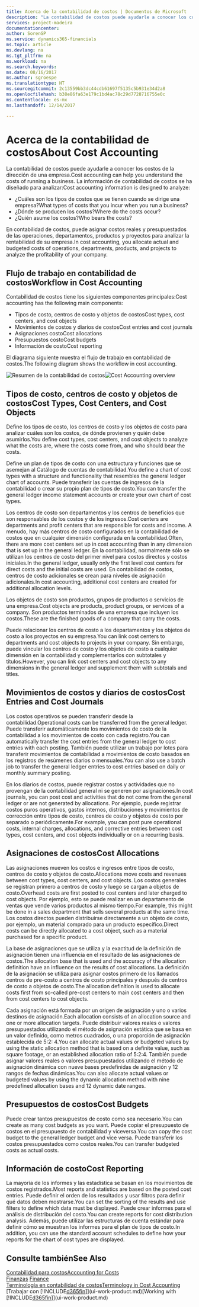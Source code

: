 ```yaml
---
title: Acerca de la contabilidad de costos | Documentos de Microsoft
description: "La contabilidad de costos puede ayudarle a conocer los costos de la dirección de una empresa."
services: project-madeira
documentationcenter: 
author: SorenGP
ms.service: dynamics365-financials
ms.topic: article
ms.devlang: na
ms.tgt_pltfrm: na
ms.workload: na
ms.search.keywords: 
ms.date: 08/16/2017
ms.author: sgroespe
ms.translationtype: HT
ms.sourcegitcommit: 2c13559bb3dc44cdb61697f5135c5b931e34d2a8
ms.openlocfilehash: b38e86fa63e179c1bd4ac78c29d7728716755e0c
ms.contentlocale: es-mx
ms.lasthandoff: 12/14/2017

---
```

# <a name="about-cost-accounting"></a><span data-ttu-id="1bb1e-103">Acerca de la contabilidad de costos</span><span class="sxs-lookup"><span data-stu-id="1bb1e-103">About Cost Accounting</span></span>
<span data-ttu-id="1bb1e-104">La contabilidad de costos puede ayudarle a conocer los costos de la dirección de una empresa.</span><span class="sxs-lookup"><span data-stu-id="1bb1e-104">Cost accounting can help you understand the costs of running a business.</span></span> <span data-ttu-id="1bb1e-105">La información de contabilidad de costos se ha diseñado para analizar:</span><span class="sxs-lookup"><span data-stu-id="1bb1e-105">Cost accounting information is designed to analyze:</span></span>  

-   <span data-ttu-id="1bb1e-106">¿Cuáles son los tipos de costos que se tienen cuando se dirige una empresa?</span><span class="sxs-lookup"><span data-stu-id="1bb1e-106">What types of costs that you incur when you run a business?</span></span>  
-   <span data-ttu-id="1bb1e-107">¿Dónde se producen los costos?</span><span class="sxs-lookup"><span data-stu-id="1bb1e-107">Where do the costs occur?</span></span>  
-   <span data-ttu-id="1bb1e-108">¿Quién asume los costos?</span><span class="sxs-lookup"><span data-stu-id="1bb1e-108">Who bears the costs?</span></span>  

<span data-ttu-id="1bb1e-109">En contabilidad de costos, puede asignar costos reales y presupuestados de las operaciones, departamentos, productos y proyectos para analizar la rentabilidad de su empresa.</span><span class="sxs-lookup"><span data-stu-id="1bb1e-109">In cost accounting, you allocate actual and budgeted costs of operations, departments, products, and projects to analyze the profitability of your company.</span></span>  

## <a name="workflow-in-cost-accounting"></a><span data-ttu-id="1bb1e-110">Flujo de trabajo en contabilidad de costos</span><span class="sxs-lookup"><span data-stu-id="1bb1e-110">Workflow in Cost Accounting</span></span>  
<span data-ttu-id="1bb1e-111">Contabilidad de costos tiene los siguientes componentes principales:</span><span class="sxs-lookup"><span data-stu-id="1bb1e-111">Cost accounting has the following main components:</span></span>  

-   <span data-ttu-id="1bb1e-112">Tipos de costo, centros de costo y objetos de costos</span><span class="sxs-lookup"><span data-stu-id="1bb1e-112">Cost types, cost centers, and cost objects</span></span>  
-   <span data-ttu-id="1bb1e-113">Movimientos de costos y diarios de costos</span><span class="sxs-lookup"><span data-stu-id="1bb1e-113">Cost entries and cost journals</span></span>  
-   <span data-ttu-id="1bb1e-114">Asignaciones costo</span><span class="sxs-lookup"><span data-stu-id="1bb1e-114">Cost allocations</span></span>  
-   <span data-ttu-id="1bb1e-115">Presupuestos costo</span><span class="sxs-lookup"><span data-stu-id="1bb1e-115">Cost budgets</span></span>
-   <span data-ttu-id="1bb1e-116">Información de costo</span><span class="sxs-lookup"><span data-stu-id="1bb1e-116">Cost reporting</span></span>  

<span data-ttu-id="1bb1e-117">El diagrama siguiente muestra el flujo de trabajo en contabilidad de costos.</span><span class="sxs-lookup"><span data-stu-id="1bb1e-117">The following diagram shows the workflow in cost accounting.</span></span>  

<span data-ttu-id="1bb1e-118">![Resumen de la contabilidad de costos](media/costaccountingoverview.png "ResumenContabilidadCostos")</span><span class="sxs-lookup"><span data-stu-id="1bb1e-118">![Cost Accounting overview](media/costaccountingoverview.png "CostAccountingOverview")</span></span>  

## <a name="cost-types-cost-centers-and-cost-objects"></a><span data-ttu-id="1bb1e-119">Tipos de costo, centros de costo y objetos de costos</span><span class="sxs-lookup"><span data-stu-id="1bb1e-119">Cost Types, Cost Centers, and Cost Objects</span></span>  
<span data-ttu-id="1bb1e-120">Define los tipos de costo, los centros de costo y los objetos de costo para analizar cuáles son los costos, de dónde provienen y quién debe asumirlos.</span><span class="sxs-lookup"><span data-stu-id="1bb1e-120">You define cost types, cost centers, and cost objects to analyze what the costs are, where the costs come from, and who should bear the costs.</span></span>  

<span data-ttu-id="1bb1e-121">Define un plan de tipos de costo con una estructura y funciones que se asemejan al Catálogo de cuentas de contabilidad.</span><span class="sxs-lookup"><span data-stu-id="1bb1e-121">You define a chart of cost types with a structure and functionality that resembles the general ledger chart of accounts.</span></span> <span data-ttu-id="1bb1e-122">Puede transferir las cuentas de ingresos de la contabilidad o crear su propio plan de tipos de costo.</span><span class="sxs-lookup"><span data-stu-id="1bb1e-122">You can transfer the general ledger income statement accounts or create your own chart of cost types.</span></span>  

<span data-ttu-id="1bb1e-123">Los centros de costo son departamentos y los centros de beneficios que son responsables de los costos y de los ingresos.</span><span class="sxs-lookup"><span data-stu-id="1bb1e-123">Cost centers are departments and profit centers that are responsible for costs and income.</span></span> <span data-ttu-id="1bb1e-124">A menudo, hay más centros de costo configurados en la contabilidad de costos que en cualquier dimensión configurada en la contabilidad.</span><span class="sxs-lookup"><span data-stu-id="1bb1e-124">Often, there are more cost centers set up in cost accounting than in any dimension that is set up in the general ledger.</span></span> <span data-ttu-id="1bb1e-125">En la contabilidad, normalmente sólo se utilizan los centros de costo del primer nivel para costos directos y costos iniciales.</span><span class="sxs-lookup"><span data-stu-id="1bb1e-125">In the general ledger, usually only the first level cost centers for direct costs and the initial costs are used.</span></span> <span data-ttu-id="1bb1e-126">En contabilidad de costos, centros de costo adicionales se crean para niveles de asignación adicionales.</span><span class="sxs-lookup"><span data-stu-id="1bb1e-126">In cost accounting, additional cost centers are created for additional allocation levels.</span></span>  

<span data-ttu-id="1bb1e-127">Los objetos de costo son productos, grupos de productos o servicios de una empresa.</span><span class="sxs-lookup"><span data-stu-id="1bb1e-127">Cost objects are products, product groups, or services of a company.</span></span> <span data-ttu-id="1bb1e-128">Son productos terminados de una empresa que incluyen los costos.</span><span class="sxs-lookup"><span data-stu-id="1bb1e-128">These are the finished goods of a company that carry the costs.</span></span>  

<span data-ttu-id="1bb1e-129">Puede relacionar los centros de costo a los departamentos y los objetos de costo a los proyectos en su empresa.</span><span class="sxs-lookup"><span data-stu-id="1bb1e-129">You can link cost centers to departments and cost objects to projects in your company.</span></span> <span data-ttu-id="1bb1e-130">Sin embargo, puede vincular los centros de costo y los objetos de costo a cualquier dimensión en la contabilidad y complementarlos con subtotales y títulos.</span><span class="sxs-lookup"><span data-stu-id="1bb1e-130">However, you can link cost centers and cost objects to any dimensions in the general ledger and supplement them with subtotals and titles.</span></span>  

## <a name="cost-entries-and-cost-journals"></a><span data-ttu-id="1bb1e-131">Movimientos de costos y diarios de costos</span><span class="sxs-lookup"><span data-stu-id="1bb1e-131">Cost Entries and Cost Journals</span></span>  
<span data-ttu-id="1bb1e-132">Los costos operativos se pueden transferir desde la contabilidad.</span><span class="sxs-lookup"><span data-stu-id="1bb1e-132">Operational costs can be transferred from the general ledger.</span></span> <span data-ttu-id="1bb1e-133">Puede transferir automáticamente los movimientos de costo de la contabilidad a los movimientos de costo con cada registro.</span><span class="sxs-lookup"><span data-stu-id="1bb1e-133">You can automatically transfer the cost entries from the general ledger to cost entries with each posting.</span></span> <span data-ttu-id="1bb1e-134">También puede utilizar un trabajo por lotes para transferir movimientos de contabilidad a movimientos de costo basados en los registros de resúmenes diarios o mensuales.</span><span class="sxs-lookup"><span data-stu-id="1bb1e-134">You can also use a batch job to transfer the general ledger entries to cost entries based on daily or monthly summary posting.</span></span>  

<span data-ttu-id="1bb1e-135">En los diarios de costos, puede registrar costos y actividades que no provengan de la contabilidad general ni se generen por asignaciones.</span><span class="sxs-lookup"><span data-stu-id="1bb1e-135">In cost journals, you can post cost and activities that do not come from the general ledger or are not generated by allocations.</span></span> <span data-ttu-id="1bb1e-136">Por ejemplo, puede registrar costos puros operativos, gastos internos, distribuciones y movimientos de corrección entre tipos de costo, centros de costo y objetos de costo por separado o periódicamente.</span><span class="sxs-lookup"><span data-stu-id="1bb1e-136">For example, you can post pure operational costs, internal charges, allocations, and corrective entries between cost types, cost centers, and cost objects individually or on a recurring basis.</span></span>  

## <a name="cost-allocations"></a><span data-ttu-id="1bb1e-137">Asignaciones de costos</span><span class="sxs-lookup"><span data-stu-id="1bb1e-137">Cost Allocations</span></span>  
<span data-ttu-id="1bb1e-138">Las asignaciones mueven los costos e ingresos entre tipos de costo, centros de costo y objetos de costo.</span><span class="sxs-lookup"><span data-stu-id="1bb1e-138">Allocations move costs and revenues between cost types, cost centers, and cost objects.</span></span> <span data-ttu-id="1bb1e-139">Los costos generales se registran primero a centros de costo y luego se cargan a objetos de costo.</span><span class="sxs-lookup"><span data-stu-id="1bb1e-139">Overhead costs are first posted to cost centers and later charged to cost objects.</span></span> <span data-ttu-id="1bb1e-140">Por ejemplo, esto se puede realizar en un departamento de ventas que vende varios productos al mismo tiempo.</span><span class="sxs-lookup"><span data-stu-id="1bb1e-140">For example, this might be done in a sales department that sells several products at the same time.</span></span> <span data-ttu-id="1bb1e-141">Los costos directos pueden distribuirse directamente a un objeto de costo, por ejemplo, un material comprado para un producto específico.</span><span class="sxs-lookup"><span data-stu-id="1bb1e-141">Direct costs can be directly allocated to a cost object, such as a material purchased for a specific product.</span></span>  

<span data-ttu-id="1bb1e-142">La base de asignaciones que se utiliza y la exactitud de la definición de asignación tienen una influencia en el resultado de las asignaciones de costos.</span><span class="sxs-lookup"><span data-stu-id="1bb1e-142">The allocation base that is used and the accuracy of the allocation definition have an influence on the results of cost allocations.</span></span> <span data-ttu-id="1bb1e-143">La definición de la asignación se utiliza para asignar costos primero de los llamados centros de pre-costo a centros de costo principales y después de centros de costo a objetos de costo.</span><span class="sxs-lookup"><span data-stu-id="1bb1e-143">The allocation definition is used to allocate costs first from so-called pre-cost centers to main cost centers and then from cost centers to cost objects.</span></span>  

<span data-ttu-id="1bb1e-144">Cada asignación está formada por un origen de asignación y uno o varios destinos de asignación.</span><span class="sxs-lookup"><span data-stu-id="1bb1e-144">Each allocation consists of an allocation source and one or more allocation targets.</span></span> <span data-ttu-id="1bb1e-145">Puede distribuir valores reales o valores presupuestados utilizando el método de asignación estática que se basa en un valor definido, como metros cuadrados, o una proporción de asignación establecida de 5:2: 4.</span><span class="sxs-lookup"><span data-stu-id="1bb1e-145">You can allocate actual values or budgeted values by using the static allocation method that is based on a definite value, such as square footage, or an established allocation ratio of 5:2:4.</span></span> <span data-ttu-id="1bb1e-146">También puede asignar valores reales o valores presupuestados utilizando el método de asignación dinámica con nueve bases predefinidas de asignación y 12 rangos de fechas dinámicas.</span><span class="sxs-lookup"><span data-stu-id="1bb1e-146">You can also allocate actual values or budgeted values by using the dynamic allocation method with nine predefined allocation bases and 12 dynamic date ranges.</span></span>  

## <a name="cost-budgets"></a><span data-ttu-id="1bb1e-147">Presupuestos de costos</span><span class="sxs-lookup"><span data-stu-id="1bb1e-147">Cost Budgets</span></span>  
<span data-ttu-id="1bb1e-148">Puede crear tantos presupuestos de costo como sea necesario.</span><span class="sxs-lookup"><span data-stu-id="1bb1e-148">You can create as many cost budgets as you want.</span></span> <span data-ttu-id="1bb1e-149">Puede copiar el presupuesto de costos en el presupuesto de contabilidad y viceversa.</span><span class="sxs-lookup"><span data-stu-id="1bb1e-149">You can copy the cost budget to the general ledger budget and vice versa.</span></span> <span data-ttu-id="1bb1e-150">Puede transferir los costos presupuestados como costos reales.</span><span class="sxs-lookup"><span data-stu-id="1bb1e-150">You can transfer budgeted costs as actual costs.</span></span>  

## <a name="cost-reporting"></a><span data-ttu-id="1bb1e-151">Información de costo</span><span class="sxs-lookup"><span data-stu-id="1bb1e-151">Cost Reporting</span></span>  
<span data-ttu-id="1bb1e-152">La mayoría de los informes y las estadística se basan en los movimientos de costos registrados.</span><span class="sxs-lookup"><span data-stu-id="1bb1e-152">Most reports and statistics are based on the posted cost entries.</span></span> <span data-ttu-id="1bb1e-153">Puede definir el orden de los resultados y usar filtros para definir qué datos deben mostrarse.</span><span class="sxs-lookup"><span data-stu-id="1bb1e-153">You can set the sorting of the results and use filters to define which data must be displayed.</span></span> <span data-ttu-id="1bb1e-154">Puede crear informes para el análisis de distribución del costo.</span><span class="sxs-lookup"><span data-stu-id="1bb1e-154">You can create reports for cost distribution analysis.</span></span> <span data-ttu-id="1bb1e-155">Además, puede utilizar las estructuras de cuenta estándar para definir cómo se muestran los informes para el plan de tipos de costo.</span><span class="sxs-lookup"><span data-stu-id="1bb1e-155">In addition, you can use the standard account schedules to define how your reports for the chart of cost types are displayed.</span></span>  

## <a name="see-also"></a><span data-ttu-id="1bb1e-156">Consulte también</span><span class="sxs-lookup"><span data-stu-id="1bb1e-156">See Also</span></span>  
 [<span data-ttu-id="1bb1e-157">Contabilidad para costos</span><span class="sxs-lookup"><span data-stu-id="1bb1e-157">Accounting for Costs</span></span>](finance-manage-cost-accounting.md)  
 <span data-ttu-id="1bb1e-158">[Finanzas](finance.md) </span><span class="sxs-lookup"><span data-stu-id="1bb1e-158">[Finance](finance.md) </span></span>  
 [<span data-ttu-id="1bb1e-159">Terminología en contabilidad de costos</span><span class="sxs-lookup"><span data-stu-id="1bb1e-159">Terminology in Cost Accounting</span></span>](finance-terminology-in-cost-accounting.md)  
 <span data-ttu-id="1bb1e-160">[Trabajar con [!INCLUDE[d365fin](includes/d365fin_md.md)]](ui-work-product.md)</span><span class="sxs-lookup"><span data-stu-id="1bb1e-160">[Working with [!INCLUDE[d365fin](includes/d365fin_md.md)]](ui-work-product.md)</span></span>

